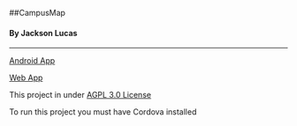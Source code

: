 ##CampusMap

#### By Jackson Lucas
-------

[Android App](https://play.google.com/store/apps/details?id=com.cyfth.campusmap)

[Web App](http://campus-map.herokuapp.com/)

This project in under [AGPL 3.0 License](http://www.gnu.org/licenses/agpl-3.0.html)

To run this project you must have Cordova installed
